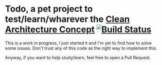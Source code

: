 # Todo, a pet project to test/learn/wharever the [Clean Architecture Concept][ca] [![Build Status](https://api.shippable.com/projects/53c7314ae1a7f82a03c9ab62/badge/master)](https://www.shippable.com/projects/53c7314ae1a7f82a03c9ab62)

This is a work in progress, I just started it and I'm yet to find how to solve
some issues. Don't trust any of this code as the right way to implement this.

Anyway, if you want to help study/learn, feel free to open a Pull Request.

[ca]: http://blog.8thlight.com/uncle-bob/2012/08/13/the-clean-architecture.html

